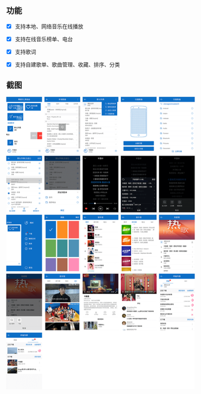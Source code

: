 

## 功能
- [x] 支持本地、网络音乐在线播放
- [x] 支持在线音乐榜单、电台
- [x] 支持歌词
- [x] 支持自建歌单、歌曲管理、收藏、排序、分类


## 截图
![Artboard](https://github.com/Dsiner/Resouce/blob/master/app/DMusic/dmusic.png)



```
